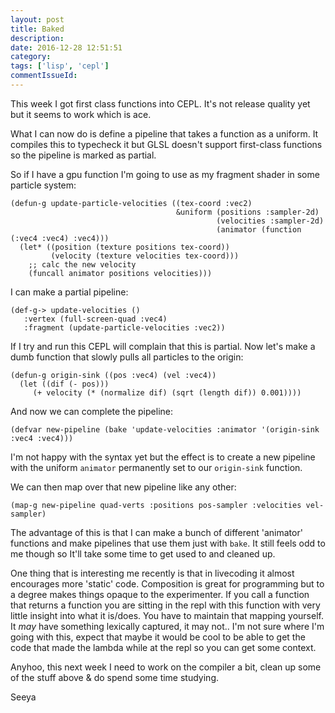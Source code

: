 ```yaml
---
layout: post
title: Baked
description:
date: 2016-12-28 12:51:51
category:
tags: ['lisp', 'cepl']
commentIssueId:
---
```


This week I got first class functions into CEPL. It's not release quality yet but it seems to work which is ace.

What I can now do is define a pipeline that takes a function as a uniform. It compiles this to typecheck it but GLSL doesn't support first-class functions so the pipeline is marked as partial.

So if I have a gpu function I'm going to use as my fragment shader in some particle system:

    (defun-g update-particle-velocities ((tex-coord :vec2)
                                         &uniform (positions :sampler-2d)
                                                  (velocities :sampler-2d)
                                                  (animator (function (:vec4 :vec4) :vec4)))
      (let* ((position (texture positions tex-coord))
             (velocity (texture velocities tex-coord)))
        ;; calc the new velocity
        (funcall animator positions velocities)))

I can make a partial pipeline:

    (def-g-> update-velocities ()
       :vertex (full-screen-quad :vec4)
       :fragment (update-particle-velocities :vec2))

If I try and run this CEPL will complain that this is partial. Now let's make a dumb function that slowly pulls all particles to the origin:

    (defun-g origin-sink ((pos :vec4) (vel :vec4))
      (let ((dif (- pos)))
         (+ velocity (* (normalize dif) (sqrt (length dif)) 0.001))))

And now we can complete the pipeline:

    (defvar new-pipeline (bake 'update-velocities :animator '(origin-sink :vec4 :vec4)))

I'm not happy with the syntax yet but the effect is to create a new pipeline with the uniform `animator` permanently set to our `origin-sink` function.

We can then map over that new pipeline like any other:

    (map-g new-pipeline quad-verts :positions pos-sampler :velocities vel-sampler)

The advantage of this is that I can make a bunch of different 'animator' functions and make pipelines that use them just with `bake`. It still feels odd to me though so It'll take some time to get used to and cleaned up.


One thing that is interesting me recently is that in livecoding it almost encourages more 'static' code. Composition is great for programming but to a degree makes things opaque to the experimenter. If you call a function that returns a function you are sitting in the repl with this function with very little insight into what it is/does. You have to maintain that mapping yourself. It *may* have something lexically captured, it may not.. I'm not sure where I'm going with this, expect that maybe it would be cool to be able to get the code that made the lambda while at the repl so you can get some context.

Anyhoo, this next week I need to work on the compiler a bit, clean up some of the stuff above & do spend some time studying.

Seeya
